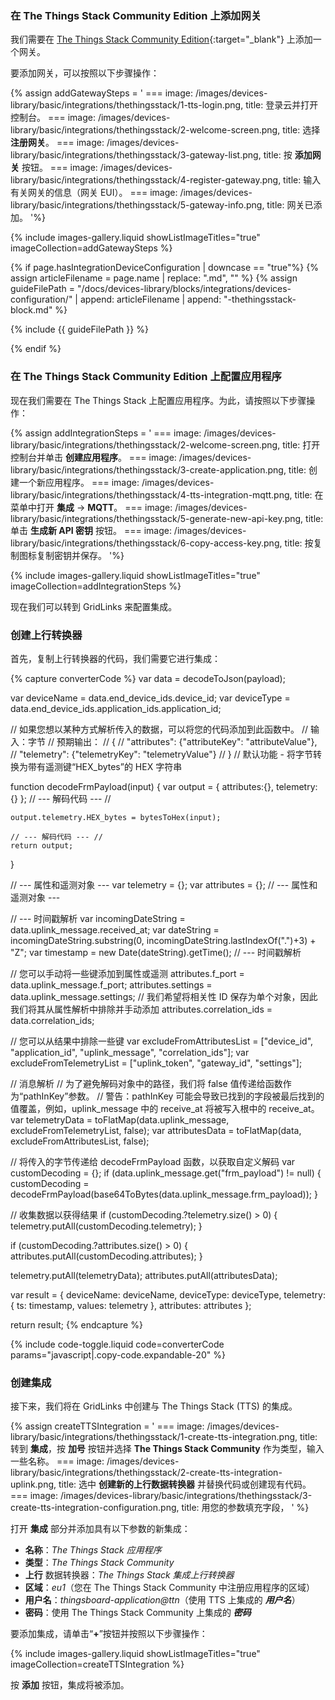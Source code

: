 ### 在 The Things Stack Community Edition 上添加网关

我们需要在 [The Things Stack Community Edition](https://console.cloud.thethings.network){:target="_blank"} 上添加一个网关。

要添加网关，可以按照以下步骤操作：

{% assign addGatewaySteps = '
    ===
        image: /images/devices-library/basic/integrations/thethingsstack/1-tts-login.png,
        title: 登录云并打开控制台。
    ===
        image: /images/devices-library/basic/integrations/thethingsstack/2-welcome-screen.png,
        title: 选择 **注册网关**。
    ===
        image: /images/devices-library/basic/integrations/thethingsstack/3-gateway-list.png,
        title: 按 **添加网关** 按钮。
    ===
        image: /images/devices-library/basic/integrations/thethingsstack/4-register-gateway.png,
        title: 输入有关网关的信息（网关 EUI）。
    ===
        image: /images/devices-library/basic/integrations/thethingsstack/5-gateway-info.png,
        title: 网关已添加。
'%}

{% include images-gallery.liquid showListImageTitles="true" imageCollection=addGatewaySteps %}


{% if page.hasIntegrationDeviceConfiguration | downcase == "true"%}
{% assign articleFilename = page.name |  replace: ".md", "" %}
{% assign guideFilePath = "/docs/devices-library/blocks/integrations/devices-configuration/" | append: articleFilename | append: "-thethingsstack-block.md" %}

{% include {{ guideFilePath }} %}

{% endif %}

### 在 The Things Stack Community Edition 上配置应用程序

现在我们需要在 The Things Stack 上配置应用程序。为此，请按照以下步骤操作：

{% assign addIntegrationSteps = '
    === 
        image: /images/devices-library/basic/integrations/thethingsstack/2-welcome-screen.png,
        title: 打开控制台并单击 **创建应用程序**。
    === 
        image: /images/devices-library/basic/integrations/thethingsstack/3-create-application.png,
        title: 创建一个新应用程序。
    ===
        image: /images/devices-library/basic/integrations/thethingsstack/4-tts-integration-mqtt.png,
        title: 在菜单中打开 **集成** -> **MQTT**。
    ===
        image: /images/devices-library/basic/integrations/thethingsstack/5-generate-new-api-key.png,
        title: 单击 **生成新 API 密钥** 按钮。
    ===
        image: /images/devices-library/basic/integrations/thethingsstack/6-copy-access-key.png,
        title: 按复制图标复制密钥并保存。
'%}

{% include images-gallery.liquid showListImageTitles="true" imageCollection=addIntegrationSteps %}

现在我们可以转到 GridLinks 来配置集成。

### 创建上行转换器

首先，复制上行转换器的代码，我们需要它进行集成：

{% capture converterCode %}
var data = decodeToJson(payload);

var deviceName = data.end_device_ids.device_id;
var deviceType = data.end_device_ids.application_ids.application_id;

// 如果您想以某种方式解析传入的数据，可以将您的代码添加到此函数中。
// 输入：字节
// 预期输出：
//  {
//    "attributes": {"attributeKey": "attributeValue"},
//    "telemetry": {"telemetryKey": "telemetryValue"}
//  }
// 默认功能 - 将字节转换为带有遥测键“HEX_bytes”的 HEX 字符串

function decodeFrmPayload(input) {
    var output = { attributes:{}, telemetry: {} };
    // --- 解码代码 --- //

    output.telemetry.HEX_bytes = bytesToHex(input);

    // --- 解码代码 --- //
    return output;
}

// --- 属性和遥测对象 ---
var telemetry = {};
var attributes = {};
// --- 属性和遥测对象 ---

// --- 时间戳解析
var incomingDateString = data.uplink_message.received_at;
var dateString = incomingDateString.substring(0, incomingDateString.lastIndexOf(".")+3) + "Z";
var timestamp = new Date(dateString).getTime();
// --- 时间戳解析

// 您可以手动将一些键添加到属性或遥测
attributes.f_port = data.uplink_message.f_port;
attributes.settings = data.uplink_message.settings;
// 我们希望将相关性 ID 保存为单个对象，因此我们将其从属性解析中排除并手动添加
attributes.correlation_ids = data.correlation_ids;

// 您可以从结果中排除一些键
var excludeFromAttributesList = ["device_id", "application_id", "uplink_message", "correlation_ids"];
var excludeFromTelemetryList = ["uplink_token", "gateway_id", "settings"];

// 消息解析
// 为了避免解码对象中的路径，我们将 false 值传递给函数作为“pathInKey”参数。
// 警告：pathInKey 可能会导致已找到的字段被最后找到的值覆盖，例如，uplink_message 中的 receive_at 将被写入根中的 receive_at。
var telemetryData = toFlatMap(data.uplink_message, excludeFromTelemetryList, false);
var attributesData = toFlatMap(data, excludeFromAttributesList, false);

// 将传入的字节传递给 decodeFrmPayload 函数，以获取自定义解码
var customDecoding = {};
if (data.uplink_message.get("frm_payload") != null) {
  customDecoding = decodeFrmPayload(base64ToBytes(data.uplink_message.frm_payload));
}

// 收集数据以获得结果
if (customDecoding.?telemetry.size() > 0) {
    telemetry.putAll(customDecoding.telemetry);
}

if (customDecoding.?attributes.size() > 0) {
    attributes.putAll(customDecoding.attributes);
}

telemetry.putAll(telemetryData);
attributes.putAll(attributesData);

var result = {
    deviceName: deviceName,
    deviceType: deviceType,
    telemetry: {
        ts: timestamp,
        values: telemetry
    },
    attributes: attributes
};

return result;
{% endcapture %}

{% include code-toggle.liquid code=converterCode params="javascript|.copy-code.expandable-20" %}

### 创建集成

接下来，我们将在 GridLinks 中创建与 The Things Stack (TTS) 的集成。

{% assign createTTSIntegration = '
    ===
        image: /images/devices-library/basic/integrations/thethingsstack/1-create-tts-integration.png,
        title: 转到 **集成**，按 **加号** 按钮并选择 **The Things Stack Community** 作为类型，输入一些名称。
    ===
        image: /images/devices-library/basic/integrations/thethingsstack/2-create-tts-integration-uplink.png,
        title: 选中 **创建新的上行数据转换器** 并替换代码或创建现有代码。
    ===
        image: /images/devices-library/basic/integrations/thethingsstack/3-create-tts-integration-configuration.png,
        title: 用您的参数填充字段，
'
%}

打开 **集成** 部分并添加具有以下参数的新集成：

- **名称**：*The Things Stack 应用程序*
- **类型**：*The Things Stack Community*
- **上行** 数据转换器：*The Things Stack 集成上行转换器*
- **区域**：*eu1*（您在 The Things Stack Community 中注册应用程序的区域）
- **用户名**：*thingsboard-application@ttn*（使用 TTS 上集成的 ***用户名***）
- **密码**：使用 The Things Stack Community 上集成的 ***密码***

要添加集成，请单击“**+**”按钮并按照以下步骤操作：

{% include images-gallery.liquid showListImageTitles="true" imageCollection=createTTSIntegration %} 

按 **添加** 按钮，集成将被添加。